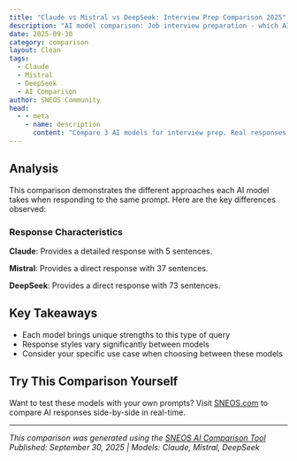 ```yaml
---
title: "Claude vs Mistral vs DeepSeek: Interview Prep Comparison 2025"
description: "AI model comparison: Job interview preparation - which AI gives best practice and advice?..."
date: 2025-09-30
category: comparison
layout: Clean
tags:
  - Claude
  - Mistral
  - DeepSeek
  - AI Comparison
author: SNEOS Community
head:
  - - meta
    - name: description
      content: "Compare 3 AI models for interview prep. Real responses from Claude, Mistral, DeepSeek with detailed analysis."
---
```


<ChatComparison
  title="Claude vs Mistral vs DeepSeek: Interview Prep Comparison 2025"
  prompt="Job interview preparation - which AI gives best practice and advice?"
  :responses='{
    "Claude": "For job interview preparation, several AI tools excel in different areas:\n\n## **Best Overall: ChatGPT**\n- Excellent for mock interviews with back-and-forth dialogue\n- Great at generating tailored questions by industry/role\n- Strong at helping craft STAR method responses\n- Can roleplay as different interviewer types\n\n## **Specialized Options:**\n\n**Anthropic Claude (this AI)**\n- Thorough, structured interview prep plans\n- Excellent at analyzing job descriptions and tailoring responses\n- Strong at ethical scenario discussions\n\n**Pramp/InterviewBuddy \u002B AI**\n- Live practice with real people \u002B AI feedback\n- Industry-specific mock interviews\n- Video interview practice\n\n**LinkedIn Learning \u002B AI Coach**\n- Role-specific preparation\n- Integration with your professional profile\n\n## **Best Approach:**\n1. **Use ChatGPT** for initial practice and question generation\n2. **Combine with specialized platforms** for your field (technical roles: LeetCode, HackerRank)\n3. **Practice with humans** for final prep - AI can\u0027t fully replicate human interviewer unpredictability\n\n## **Key AI Advantages:**\n- Available 24/7 for practice\n- Non-judgmental environment\n- Unlimited question variations\n- Instant feedback on responses\n\nWould you like me to help you start preparing for a specific role or industry? I can generate tailored questions and help you practice responses.",
    "Mistral": "Preparing for a job interview is a crucial step in the hiring process, and leveraging AI tools can provide valuable insights and practice. Several AI-powered platforms and tools are designed to help job seekers prepare effectively. Here are some of the best options:\n\n1. **Interview.ai**:\n   - **Features**: Offers AI-driven mock interviews, feedback on responses, and tips for improvement.\n   - **Benefits**: Provides a realistic interview experience and detailed feedback to help you refine your answers.\n\n2. **HireVue**:\n   - **Features**: Uses AI to analyze video interviews, providing feedback on body language, tone, and content.\n   - **Benefits**: Helps you understand how you come across in video interviews, which is increasingly important in today\u0027s remote work environment.\n\n3. **MyInterviewPractice**:\n   - **Features**: Offers a variety of interview questions and scenarios, with AI-driven feedback.\n   - **Benefits**: Allows you to practice different types of interviews, from behavioral to technical, and receive constructive feedback.\n\n4. **Pramp**:\n   - **Features**: Connects you with peers for live mock interviews, with AI-driven feedback and tips.\n   - **Benefits**: Provides a more interactive and realistic interview experience, with the added benefit of peer feedback.\n\n5. **Interviewing.io**:\n   - **Features**: Offers anonymous mock interviews with real interviewers, followed by AI-driven feedback.\n   - **Benefits**: Allows you to practice with real people while maintaining anonymity, reducing the pressure and providing valuable feedback.\n\n6. **Big Interview**:\n   - **Features**: Provides a comprehensive library of interview questions, video lessons, and AI-driven feedback.\n   - **Benefits**: Offers a structured approach to interview preparation, with a focus on both content and delivery.\n\n7. **InterviewBit**:\n   - **Features**: Focuses on technical interviews, offering coding challenges and AI-driven feedback.\n   - **Benefits**: Ideal for software developers and engineers looking to improve their technical interview skills.\n\n8. **Interview School**:\n   - **Features**: Offers a wide range of interview questions and scenarios, with AI-driven feedback.\n   - **Benefits**: Provides a comprehensive practice environment with detailed feedback to help you improve.\n\n9. **InterviewBuddy**:\n   - **Features**: Provides AI-driven mock interviews, feedback, and tips for improvement.\n   - **Benefits**: Offers a user-friendly platform with detailed feedback to help you refine your interview skills.\n\n10. **InterviewStream**:\n    - **Features**: Offers video interview practice with AI-driven feedback on content, tone, and body language.\n    - **Benefits**: Helps you prepare for video interviews, which are becoming more common in the hiring process.\n\nWhen choosing an AI tool for interview preparation, consider your specific needs and the type of interview you are preparing for. Many of these tools offer free trials or demos, allowing you to test them out before committing. Additionally, combining AI tools with traditional preparation methods, such as researching the company and practicing common interview questions, can give you a well-rounded approach to acing your interview.",
    "DeepSeek": "Of course! This is an excellent use case for AI, and different AI tools excel in different aspects of interview preparation.\n\nHere\u2019s a breakdown of the best AI tools for job interview practice and advice, categorized by their primary strength.\n\n### \uD83E\uDD47 The Overall Best for Realistic Practice: **InterviewPrep AI**\n\nThis isn\u0027t a general-purpose AI like ChatGPT; it\u0027s a specialized platform designed *only* for interview prep. It\u0027s the closest you can get to a real interview without another human.\n\n*   **Best for:** Mock interviews with instant, detailed feedback.\n*   **How it helps:**\n    *   **Simulates Real Interviews:** You speak your answers out loud to common behavioral, technical, or role-specific questions.\n    *   **AI-Powered Analysis:** It doesn\u0027t just transcribe your answer. It analyzes your **communication skills, pace, use of filler words, confidence, and the content** of your answer (using STAR method, etc.).\n    *   **Specific Feedback:** It gives you a score and tells you exactly what to improve, e.g., \u0022Try to structure your answer using the STAR method,\u0022 or \u0022You used 15 filler words like \u0027um\u0027 and \u0027like\u0027.\u0022\n*   **Examples:** platforms like **Yoodli**, **Interviewing.io** (for tech), **Pramp** (for tech), and **HireVue**\u0027s practice tools.\n\n---\n\n### \uD83E\uDDE0 The Best for Strategic Advice \u0026 Answer Crafting: **ChatGPT \u0026 Claude**\n\nThese large language models are fantastic for brainstorming, structuring thoughts, and getting strategic advice. They are your on-demand career coaches.\n\n*   **Best for:** Generating answers, getting feedback on your drafts, and understanding interview strategy.\n*   **How to use them effectively (Use these prompts!):**\n\n    1.  **Tailor Answers to a Job Description:**\n        \u003E \u0022I\u0027m interviewing for a [Job Title] role at [Company]. Here is the job description: [Paste Job Description]. Based on this, what are the 3 most important competencies they are looking for? Generate 5 potential behavioral interview questions they might ask to test these competencies.\u0022\n\n    2.  **Craft and Refine Your STAR Stories:**\n        \u003E \u0022Here is my answer to \u0027Tell me about a time you led a project.\u0027 [Paste your draft]. Please critique this using the STAR (Situation, Task, Action, Result) method. Is the result quantitative enough? How can I make the action steps more impactful?\u0022\n\n    3.  **Practice Any Question:**\n        \u003E \u0022Act as a hiring manager for a [Your Industry] company. Ask me the top 10 most common behavioral interview questions one by one. After I type my answer, please give me constructive feedback on its structure, clarity, and impact.\u0022\n\n    4.  **Research Company \u0026 Role:**\n        \u003E \u0022Summarize the company culture and recent news about [Company Name]. Based on this, what are some thoughtful questions I could ask the interviewer at the end of my interview to show I\u0027ve done my research?\u0022\n\n*   **Claude vs. ChatGPT:** Claude often produces more nuanced, well-structured text, while ChatGPT is excellent for quick, iterative brainstorming. Try both!\n\n---\n\n### \uD83C\uDFA5 The Best for On-Camera Presence \u0026 Delivery: **Hume AI \u0026 Yoodli**\n\nThese tools focus specifically on the *non-verbal* aspects of your communication, which is critical for video interviews.\n\n*   **Best for:** Improving your tone, body language, and facial expressions.\n*   **How it helps:**\n    *   **Empathic Response Analysis:** Hume AI, for example, measures the vocal tones and facial expressions that signal empathy, confidence, and warmth.\n    *   **Delivery Feedback:** They provide feedback on your pacing, energy level, and facial expressions (e.g., smiling, nodding), helping you appear more engaging and confident on camera.\n\n---\n\n### \uD83D\uDCDA The Best for Company \u0026 Industry Research: **Perplexity AI**\n\nWhile ChatGPT can do research, Perplexity is built for it. It sources its answers from the live web and cites its sources, making it more reliable for factual research.\n\n*   **Best for:** Quickly getting up-to-date information on a company, its competitors, and industry trends.\n*   **How to use it:**\n    \u003E \u0022What are the latest strategic initiatives or product launches from [Company Name] in 2024? Provide sources.\u0022\n    \u003E \u0022Summarize the key challenges and trends currently facing the [Your Industry] industry.\u0022\n\n---\n\n### Quick-Reference Comparison Table\n\n| AI Tool | Primary Strength | Best For | Cost |\n| :--- | :--- | :--- | :--- |\n| **InterviewPrep AI** (e.g., Yoodli) | **Realistic Mock Interviews** | Practicing speaking aloud \u0026 getting instant, holistic feedback. | Freemium / Paid |\n| **ChatGPT / Claude** | **Strategy \u0026 Content** | Brainstorming, crafting answers, and getting writing feedback. | Freemium / Paid |\n| **Hume AI** | **Vocal \u0026 Facial Tone** | Perfecting your on-camera delivery and empathic communication. | Freemium / Paid |\n| **Perplexity AI** | **Research** | Getting fast, sourced facts about companies and industries. | Freemium / Paid |\n\n### Your AI-Powered Interview Prep Plan\n\n1.  **Phase 1: Strategy \u0026 Drafting (Use ChatGPT/Claude)**\n    *   Analyze the job description.\n    *   Brainstorm and draft your core STAR stories.\n    *   Prepare thoughtful questions for the interviewer.\n\n2.  **Phase 2: Practice \u0026 Delivery (Use InterviewPrep AI \u0026 Hume AI)**\n    *   Run through full mock interviews, speaking your answers out loud.\n    *   Review the AI feedback on your content and delivery.\n    *   Focus on reducing filler words and improving your vocal tone.\n\n3.  **Phase 3: Research (Use Perplexity AI)**\n    *   Deep dive into the company\u0027s recent news and culture.\n    *   Finalize your \u0022why this company?\u0022 answer.\n\n**Final Word of Caution:** AI is an incredible practice tool, but it is not a human hiring manager. Use it to build confidence and refine your skills, but always remember to be authentic. The goal is to use AI to prepare you to have a genuine, human conversation.\n\nGood luck with your interview"
  }'
  published-date="12:35"
/>

## Analysis

This comparison demonstrates the different approaches each AI model takes when responding to the same prompt. Here are the key differences observed:

### Response Characteristics

**Claude**: Provides a detailed response with 5 sentences. 

**Mistral**: Provides a direct response with 37 sentences. 

**DeepSeek**: Provides a direct response with 73 sentences. 

## Key Takeaways

- Each model brings unique strengths to this type of query
- Response styles vary significantly between models
- Consider your specific use case when choosing between these models

## Try This Comparison Yourself

Want to test these models with your own prompts? Visit [SNEOS.com](https://sneos.com) to compare AI responses side-by-side in real-time.

---

*This comparison was generated using the [SNEOS AI Comparison Tool](https://sneos.com)*
*Published: September 30, 2025 | Models: Claude, Mistral, DeepSeek*
